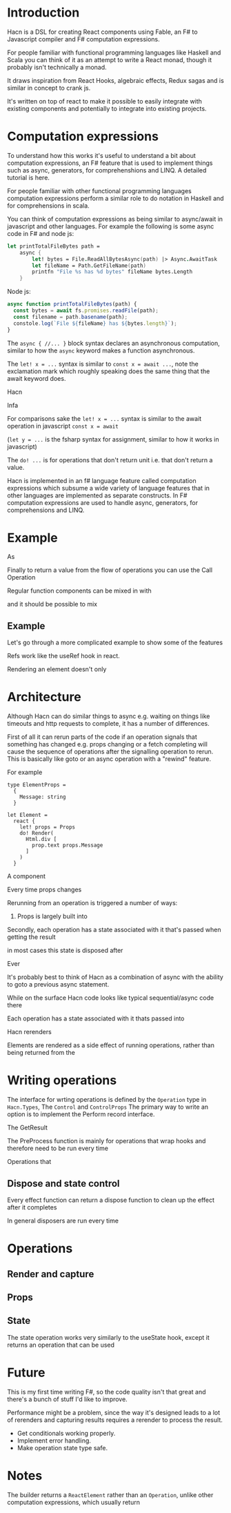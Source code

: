 # Introduction

Hacn is a DSL for creating React components using Fable, an F# to Javascript compiler and F# computation expressions.

For people familiar with functional programming languages like Haskell and Scala you can think of it as an attempt to write a React monad, though it probably isn't technically a monad.

It draws inspiration from React Hooks, algebraic effects, Redux sagas and is similar in concept to crank js.

It's written on top of react to make it possible to easily integrate with existing components and potentially to integrate into existing projects.

# Computation expressions

To understand how this works it's useful to understand a bit about computation expressions, an F# feature that is used to implement things such as async, generators, for comprehenshions and LINQ. A detailed tutorial is here.

For people familiar with other functional programming languages computation expressions perform a similar role to do notation in Haskell and for comprehensions in scala.

You can think of computation expressions as being similar to async/await in javascript and other languages. For example the following is some async code in F# and node js:

```fsharp
let printTotalFileBytes path =
    async {
        let! bytes = File.ReadAllBytesAsync(path) |> Async.AwaitTask
        let fileName = Path.GetFileName(path)
        printfn "File %s has %d bytes" fileName bytes.Length
    }
```

Node js:

```javascript
async function printTotalFileBytes(path) {
  const bytes = await fs.promises.readFile(path);
  const filename = path.basename(path);
  constole.log(`File ${fileName} has ${bytes.length}`);
}
```

The `async { //... }` block syntax declares an asynchronous computation, similar to how the `async` keyword makes a function asynchronous.

The `let! x = ...` syntax is similar to `const x = await ...`, note the exclamation mark which roughly speaking does the same thing that the await keyword does.

Hacn 

Infa

For comparisons sake the `let! x = ...` syntax is similar to the await operation in javascript `const x = await`


(`let y = ...` is the fsharp syntax for assignment, similar to how it works in javascript)


The `do! ...` is for operations that don't return unit i.e. that don't return a value. 

Hacn is implemented in an f# language feature called computation expressions which subsume a wide variety of language features that in other languages are implemented as separate constructs. In F# computation expressions are used to handle async, generators, for comprehensions and LINQ.



# Example

As 

Finally to return a value from the flow of operations you can use the Call Operation


Regular function components can be mixed in with 

and it should be possible to mix 

## Example

Let's go through a more complicated example to show some of the features

Refs work like the useRef hook in react.

Rendering an element doesn't only


# Architecture

Although Hacn can do similar things to async e.g. waiting on things like timeouts and http requests to complete, it has a number of differences.

First of all it can rerun parts of the code if an operation signals that something has changed e.g. props changing or a fetch completing will cause the sequence of operations after the signalling operation to rerun. This is basically like goto or an async operation with a "rewind" feature. 

For example 

````
type ElementProps = 
  {
    Message: string
  }

let Element = 
  react {
    let! props = Props
    do! Render(
      Html.div [
        prop.text props.Message
      ]
    )
  }
````

A component 

Every time props changes 

Rerunning from an operation is triggered a number of ways:

1. Props is largely built into 

Secondly, each operation has a state associated with it that's passed when getting the result

in most cases this state is disposed after

Ever



It's probably best to think of Hacn as a combination of async with the ability to goto a previous async statement.

While on the surface Hacn code looks like typical sequential/async code there 

Each operation has a state associated with it thats passed into 

Hacn rerenders


Elements are rendered as a side effect of running operations, rather than being returned from the 



# Writing operations

The interface for wrting operations is defined by the `Operation` type in `Hacn.Types`, 
The `Control` and `ControlProps`
The primary way to write an option is to implement the Perform record interface.

The GetResult 

The PreProcess function is mainly for operations that wrap hooks and therefore need to be run every time 

Operations that 



## Dispose and state control

Every effect function can return a dispose function to clean up the effect after it completes

In general disposers are run every time 

# Operations

## Render and capture

## Props

## State

The state operation works very similarly to the useState hook, except it returns an operation that can be used 


# Future

This is my first time writing F#, so the code quality isn't that great and there's a bunch of stuff I'd like to improve.

Performance might be a problem, since the way it's designed leads to a lot of rerenders and capturing results requires a rerender to process the result.

- Get conditionals working properly.
- Implement error handling.
- Make operation state type safe.

# Notes

The builder returns a `ReactElement` rather than an `Operation`, unlike other computation expressions, which usually return 